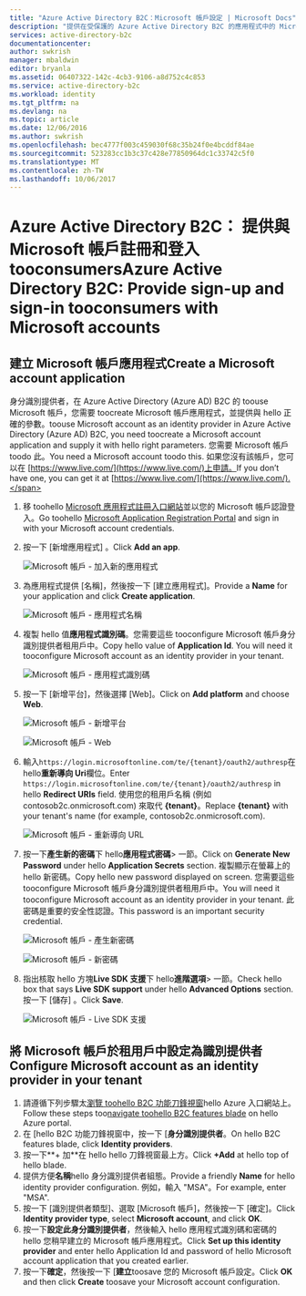 ```yaml
---
title: "Azure Active Directory B2C：Microsoft 帳戶設定 | Microsoft Docs"
description: "提供在受保護的 Azure Active Directory B2C 的應用程式中的 Microsoft 帳戶註冊和登入 tooconsumers。"
services: active-directory-b2c
documentationcenter: 
author: swkrish
manager: mbaldwin
editor: bryanla
ms.assetid: 06407322-142c-4cb3-9106-a8d752c4c853
ms.service: active-directory-b2c
ms.workload: identity
ms.tgt_pltfrm: na
ms.devlang: na
ms.topic: article
ms.date: 12/06/2016
ms.author: swkrish
ms.openlocfilehash: bec4777f003c459030f68c35b24f0e4bcddf84ae
ms.sourcegitcommit: 523283cc1b3c37c428e77850964dc1c33742c5f0
ms.translationtype: MT
ms.contentlocale: zh-TW
ms.lasthandoff: 10/06/2017
---
```

# <a name="azure-active-directory-b2c-provide-sign-up-and-sign-in-tooconsumers-with-microsoft-accounts"></a><span data-ttu-id="888aa-103">Azure Active Directory B2C： 提供與 Microsoft 帳戶註冊和登入 tooconsumers</span><span class="sxs-lookup"><span data-stu-id="888aa-103">Azure Active Directory B2C: Provide sign-up and sign-in tooconsumers with Microsoft accounts</span></span>
## <a name="create-a-microsoft-account-application"></a><span data-ttu-id="888aa-104">建立 Microsoft 帳戶應用程式</span><span class="sxs-lookup"><span data-stu-id="888aa-104">Create a Microsoft account application</span></span>
<span data-ttu-id="888aa-105">身分識別提供者，在 Azure Active Directory (Azure AD) B2C 的 toouse Microsoft 帳戶，您需要 toocreate Microsoft 帳戶應用程式，並提供與 hello 正確的參數。</span><span class="sxs-lookup"><span data-stu-id="888aa-105">toouse Microsoft account as an identity provider in Azure Active Directory (Azure AD) B2C, you need toocreate a Microsoft account application and supply it with hello right parameters.</span></span> <span data-ttu-id="888aa-106">您需要 Microsoft 帳戶 toodo 此。</span><span class="sxs-lookup"><span data-stu-id="888aa-106">You need a Microsoft account toodo this.</span></span> <span data-ttu-id="888aa-107">如果您沒有該帳戶，您可以在 [https://www.live.com/](https://www.live.com/)上申請。</span><span class="sxs-lookup"><span data-stu-id="888aa-107">If you don’t have one, you can get it at [https://www.live.com/](https://www.live.com/).</span></span>

1. <span data-ttu-id="888aa-108">移 toohello [Microsoft 應用程式註冊入口網站](https://apps.dev.microsoft.com/?referrer=https://azure.microsoft.com/documentation/articles&deeplink=/appList)並以您的 Microsoft 帳戶認證登入。</span><span class="sxs-lookup"><span data-stu-id="888aa-108">Go toohello [Microsoft Application Registration Portal](https://apps.dev.microsoft.com/?referrer=https://azure.microsoft.com/documentation/articles&deeplink=/appList) and sign in with your Microsoft account credentials.</span></span>
2. <span data-ttu-id="888aa-109">按一下 [新增應用程式] 。</span><span class="sxs-lookup"><span data-stu-id="888aa-109">Click **Add an app**.</span></span>
   
    ![Microsoft 帳戶 - 加入新的應用程式](./media/active-directory-b2c-setup-msa-app/msa-add-new-app.png)
3. <span data-ttu-id="888aa-111">為應用程式提供 [名稱]，然後按一下 [建立應用程式]。</span><span class="sxs-lookup"><span data-stu-id="888aa-111">Provide a **Name** for your application and click **Create application**.</span></span>
   
    ![Microsoft 帳戶 - 應用程式名稱](./media/active-directory-b2c-setup-msa-app/msa-app-name.png)
4. <span data-ttu-id="888aa-113">複製 hello 值**應用程式識別碼**。您需要這些 tooconfigure Microsoft 帳戶身分識別提供者租用戶中。</span><span class="sxs-lookup"><span data-stu-id="888aa-113">Copy hello value of **Application Id**. You will need it tooconfigure Microsoft account as an identity provider in your tenant.</span></span>
   
    ![Microsoft 帳戶 - 應用程式識別碼](./media/active-directory-b2c-setup-msa-app/msa-app-id.png)
5. <span data-ttu-id="888aa-115">按一下 [新增平台]，然後選擇 [Web]。</span><span class="sxs-lookup"><span data-stu-id="888aa-115">Click on **Add platform** and choose **Web**.</span></span>
   
    ![Microsoft 帳戶 - 新增平台](./media/active-directory-b2c-setup-msa-app/msa-add-platform.png)
   
    ![Microsoft 帳戶 - Web](./media/active-directory-b2c-setup-msa-app/msa-web.png)
6. <span data-ttu-id="888aa-118">輸入`https://login.microsoftonline.com/te/{tenant}/oauth2/authresp`在 hello**重新導向 Uri**欄位。</span><span class="sxs-lookup"><span data-stu-id="888aa-118">Enter `https://login.microsoftonline.com/te/{tenant}/oauth2/authresp` in hello **Redirect URIs** field.</span></span> <span data-ttu-id="888aa-119">使用您的租用戶名稱 (例如 contosob2c.onmicrosoft.com) 來取代 **{tenant}**。</span><span class="sxs-lookup"><span data-stu-id="888aa-119">Replace **{tenant}** with your tenant's name (for example, contosob2c.onmicrosoft.com).</span></span>
   
    ![Microsoft 帳戶 - 重新導向 URL](./media/active-directory-b2c-setup-msa-app/msa-redirect-url.png)
7. <span data-ttu-id="888aa-121">按一下**產生新的密碼**下 hello**應用程式密碼**> 一節。</span><span class="sxs-lookup"><span data-stu-id="888aa-121">Click on **Generate New Password** under hello **Application Secrets** section.</span></span> <span data-ttu-id="888aa-122">複製顯示在螢幕上的 hello 新密碼。</span><span class="sxs-lookup"><span data-stu-id="888aa-122">Copy hello new password displayed on screen.</span></span> <span data-ttu-id="888aa-123">您需要這些 tooconfigure Microsoft 帳戶身分識別提供者租用戶中。</span><span class="sxs-lookup"><span data-stu-id="888aa-123">You will need it tooconfigure Microsoft account as an identity provider in your tenant.</span></span> <span data-ttu-id="888aa-124">此密碼是重要的安全性認證。</span><span class="sxs-lookup"><span data-stu-id="888aa-124">This password is an important security credential.</span></span>
   
    ![Microsoft 帳戶 - 產生新密碼](./media/active-directory-b2c-setup-msa-app/msa-generate-new-password.png)
   
    ![Microsoft 帳戶 - 新密碼](./media/active-directory-b2c-setup-msa-app/msa-new-password.png)
8. <span data-ttu-id="888aa-127">指出核取 hello 方塊**Live SDK 支援**下 hello**進階選項**> 一節。</span><span class="sxs-lookup"><span data-stu-id="888aa-127">Check hello box that says **Live SDK support** under hello **Advanced Options** section.</span></span> <span data-ttu-id="888aa-128">按一下 [儲存] 。</span><span class="sxs-lookup"><span data-stu-id="888aa-128">Click **Save**.</span></span>
   
    ![Microsoft 帳戶 - Live SDK 支援](./media/active-directory-b2c-setup-msa-app/msa-live-sdk-support.png)

## <a name="configure-microsoft-account-as-an-identity-provider-in-your-tenant"></a><span data-ttu-id="888aa-130">將 Microsoft 帳戶於租用戶中設定為識別提供者</span><span class="sxs-lookup"><span data-stu-id="888aa-130">Configure Microsoft account as an identity provider in your tenant</span></span>
1. <span data-ttu-id="888aa-131">請遵循下列步驟太[瀏覽 toohello B2C 功能刀鋒視窗](active-directory-b2c-app-registration.md#navigate-to-b2c-settings)hello Azure 入口網站上。</span><span class="sxs-lookup"><span data-stu-id="888aa-131">Follow these steps too[navigate toohello B2C features blade](active-directory-b2c-app-registration.md#navigate-to-b2c-settings) on hello Azure portal.</span></span>
2. <span data-ttu-id="888aa-132">在 [hello B2C 功能刀鋒視窗中，按一下 [**身分識別提供者**。</span><span class="sxs-lookup"><span data-stu-id="888aa-132">On hello B2C features blade, click **Identity providers**.</span></span>
3. <span data-ttu-id="888aa-133">按一下**+ 加**在 hello hello 刀鋒視窗最上方。</span><span class="sxs-lookup"><span data-stu-id="888aa-133">Click **+Add** at hello top of hello blade.</span></span>
4. <span data-ttu-id="888aa-134">提供方便**名稱**hello 身分識別提供者組態。</span><span class="sxs-lookup"><span data-stu-id="888aa-134">Provide a friendly **Name** for hello identity provider configuration.</span></span> <span data-ttu-id="888aa-135">例如，輸入 "MSA"。</span><span class="sxs-lookup"><span data-stu-id="888aa-135">For example, enter "MSA".</span></span>
5. <span data-ttu-id="888aa-136">按一下 [識別提供者類型]、選取 [Microsoft 帳戶]，然後按一下 [確定]。</span><span class="sxs-lookup"><span data-stu-id="888aa-136">Click **Identity provider type**, select **Microsoft account**, and click **OK**.</span></span>
6. <span data-ttu-id="888aa-137">按一下**設定此身分識別提供者**，然後輸入 hello 應用程式識別碼和密碼的 hello 您稍早建立的 Microsoft 帳戶應用程式。</span><span class="sxs-lookup"><span data-stu-id="888aa-137">Click **Set up this identity provider** and enter hello Application Id and password of hello Microsoft account application that you created earlier.</span></span>
7. <span data-ttu-id="888aa-138">按一下**確定**，然後按一下 [**建立**toosave 您的 Microsoft 帳戶設定。</span><span class="sxs-lookup"><span data-stu-id="888aa-138">Click **OK** and then click **Create** toosave your Microsoft account configuration.</span></span>

